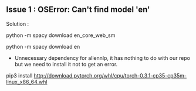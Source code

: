 ## Issue 1 : OSError: Can't find model 'en'

Solution : 

python -m spacy download en_core_web_sm

python -m spacy download en

- Unnecessary dependency for allennlp, it has nothing to do with our repo but we need to install it not to get an error.

pip3 install http://download.pytorch.org/whl/cpu/torch-0.3.1-cp35-cp35m-linux_x86_64.whl